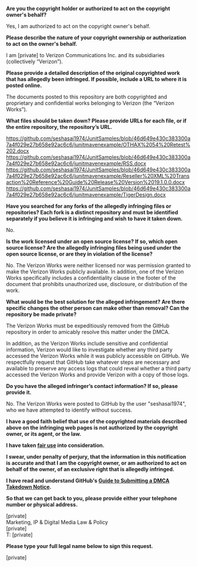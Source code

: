 **Are you the copyright holder or authorized to act on the copyright owner's behalf?**

Yes, I am authorized to act on the copyright owner's behalf.

**Please describe the nature of your copyright ownership or authorization to act on the owner's behalf.**

I am [private] to Verizon Communications Inc. and its subsidiaries (collectively “Verizon”).

**Please provide a detailed description of the original copyrighted work that has allegedly been infringed. If possible, include a URL to where it is posted online.**

The documents posted to this repository are both copyrighted and proprietary and confidential works belonging to Verizon (the “Verizon Works”).

**What files should be taken down? Please provide URLs for each file, or if the entire repository, the repository’s URL.**

https://github.com/seshasai1974/JunitSamples/blob/46d649e430c383300a7a4f029e27b658e92ac6c6/junitmavenexample/OTHAX%2054%20Retest%202.docx  
https://github.com/seshasai1974/JunitSamples/blob/46d649e430c383300a7a4f029e27b658e92ac6c6/junitmavenexample/RSS.docx  
https://github.com/seshasai1974/JunitSamples/blob/46d649e430c383300a7a4f029e27b658e92ac6c6/junitmavenexample/Reseller%20XML%20Transaction%20Reference%20Guide%20Release%20Version%2019.1.0.0.docx  
https://github.com/seshasai1974/JunitSamples/blob/46d649e430c383300a7a4f029e27b658e92ac6c6/junitmavenexample/TigerDesign.docx  

**Have you searched for any forks of the allegedly infringing files or repositories? Each fork is a distinct repository and must be identified separately if you believe it is infringing and wish to have it taken down.**

No.

**Is the work licensed under an open source license? If so, which open source license? Are the allegedly infringing files being used under the open source license, or are they in violation of the license?**

No. The Verizon Works were neither licensed nor was permission granted to make the Verizon Works publicly available. In addition, one of the Verizon Works specifically includes a confidentiality clause in the footer of the document that prohibits unauthorized use, disclosure, or distribution of the work.

**What would be the best solution for the alleged infringement? Are there specific changes the other person can make other than removal? Can the repository be made private?**

The Verizon Works must be expeditiously removed from the GitHub repository in order to amicably resolve this matter under the DMCA.  

In addition, as the Verizon Works include sensitive and confidential information, Verizon would like to investigate whether any third party accessed the Verizon Works while it was publicly accessible on GitHub. We respectfully request that GitHub take whatever steps are necessary and available to preserve any access logs that could reveal whether a third party accessed the Verizon Works and provide Verizon with a copy of those logs.  

**Do you have the alleged infringer’s contact information? If so, please provide it.**

No. The Verizon Works were posted to GitHub by the user "seshasai1974", who we have attempted to identify without success.  

**I have a good faith belief that use of the copyrighted materials described above on the infringing web pages is not authorized by the copyright owner, or its agent, or the law.**

**I have taken <a href="https://www.lumendatabase.org/topics/22">fair use</a> into consideration.**

**I swear, under penalty of perjury, that the information in this notification is accurate and that I am the copyright owner, or am authorized to act on behalf of the owner, of an exclusive right that is allegedly infringed.**

**I have read and understand GitHub's <a href="https://help.github.com/articles/guide-to-submitting-a-dmca-takedown-notice/">Guide to Submitting a DMCA Takedown Notice</a>.**

**So that we can get back to you, please provide either your telephone number or physical address.**

[private]  
Marketing, IP & Digital Media Law & Policy  
[private]  
T: [private]

**Please type your full legal name below to sign this request.**

[private]
